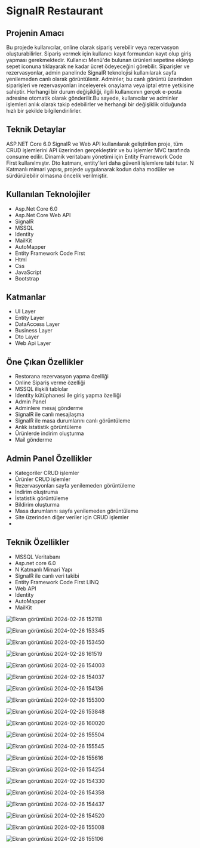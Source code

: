 # SignalR Restaurant

## Projenin Amacı

Bu projede kullanıcılar, online olarak sipariş verebilir veya rezervasyon oluşturabilirler. Sipariş vermek için kullanıcı kayıt formundan kayıt olup giriş yapması gerekmektedir. 
Kullanıcı Menü'de bulunan ürünleri sepetine ekleyip sepet iconuna tıklayarak ne kadar ücret ödeyeceğini görebilir.
Siparişler ve rezervasyonlar, admin panelinde SignalR teknolojisi kullanılarak sayfa yenilemeden canlı olarak görüntülenir. Adminler, bu canlı görüntü üzerinden siparişleri ve rezervasyonları inceleyerek onaylama veya iptal etme yetkisine sahiptir. Herhangi bir durum değişikliği, ilgili kullanıcının gerçek e-posta adresine otomatik olarak gönderilir.Bu sayede, kullanıcılar ve adminler işlemleri anlık olarak takip edebilirler ve herhangi bir değişiklik olduğunda hızlı bir şekilde bilgilendirilirler.

## Teknik Detaylar
ASP.NET Core 6.0 SignalR ve Web API kullanılarak geliştirilen proje, tüm CRUD işlemlerini API üzerinden gerçekleştirir ve bu işlemler MVC tarafında consume edilir. Dinamik veritabanı yönetimi için Entity Framework Code First kullanılmıştır. Dto katmanı, entity'leri daha güvenli işlemlere tabi tutar. N Katmanlı mimari yapısı, projede uygulanarak kodun daha modüler ve sürdürülebilir olmasına öncelik verilmiştir.

## Kullanılan Teknolojiler
-	Asp.Net Core 6.0
-	Asp.Net Core Web API
-	SignalR
-	MSSQL
-	Identity
-	MailKit
-	AutoMapper
-	Entity Framework Code First
-	Html
-	Css
-	JavaScript
-	Bootstrap

## Katmanlar
-	UI Layer
-	Entity Layer
-	DataAccess Layer
-	Business Layer
-	Dto Layer
-	Web Api Layer

## Öne Çıkan Özellikler
-	Restorana rezervasyon yapma özelliği
-	Online Sipariş verme özelliği
-	MSSQL ilişkili tablolar
-	Identity kütüphanesi ile giriş yapma özelliği
-	Admin Panel
-	Adminlere mesaj gönderme
-	SignalR ile canlı mesajlaşma
-	SignalR ile masa durumlarını canlı görüntüleme
-	Anlık istatistik görüntüleme
-	Ürünlerde indirim oluşturma
-	Mail gönderme

## Admin Panel Özellikler
-	Kategoriler CRUD işlemler
-	Ürünler CRUD işlemler
-	Rezervasyonları sayfa yenilemeden görüntüleme
-	İndirim oluştruma
-	İstatistik görüntüleme
-	Bildirim oluşturma
-	Masa durumlarını sayfa yenilemeden görüntüleme
-	Site üzerinden diğer veriler için CRUD işlemler
-	
## Teknik Özellikler
-	MSSQL Veritabanı
-	Asp.net core 6.0
-	N Katmanlı Mimari Yapı
-	SignalR ile canlı veri takibi
-	Entity Framework Code First LINQ
-	Web API
-	Identity
-	AutoMapper
-	MailKit

![Ekran görüntüsü 2024-02-26 152118](https://github.com/fthatmc/SignalRProject/assets/136472585/b98c53fc-bbe7-40b1-a45d-316f9bcefe72)

![Ekran görüntüsü 2024-02-26 153345](https://github.com/fthatmc/SignalRProject/assets/136472585/54141f9e-8084-4091-bfb4-54ed19c14035)

![Ekran görüntüsü 2024-02-26 153450](https://github.com/fthatmc/SignalRProject/assets/136472585/71b9656c-f8f7-4978-a5bb-e9077bcacd24)

![Ekran görüntüsü 2024-02-26 161519](https://github.com/fthatmc/SignalRProject/assets/136472585/980579ea-06f3-4dbd-8437-6e94e4e3649b)

![Ekran görüntüsü 2024-02-26 154003](https://github.com/fthatmc/SignalRProject/assets/136472585/65da185a-c7e1-4603-9779-e03f6f86734f)

![Ekran görüntüsü 2024-02-26 154037](https://github.com/fthatmc/SignalRProject/assets/136472585/d4046335-3b2e-430d-8c15-0de5f9a4aa96)

![Ekran görüntüsü 2024-02-26 154136](https://github.com/fthatmc/SignalRProject/assets/136472585/f139310c-4442-407b-8e24-c8c529dd52cf)

![Ekran görüntüsü 2024-02-26 155300](https://github.com/fthatmc/SignalRProject/assets/136472585/b52fb131-3eed-45df-8931-ea4f9e10dc74)

![Ekran görüntüsü 2024-02-26 153848](https://github.com/fthatmc/SignalRProject/assets/136472585/3df555bb-ed9f-469f-a154-fe872519f038)

![Ekran görüntüsü 2024-02-26 160020](https://github.com/fthatmc/SignalRProject/assets/136472585/3dec511a-f815-4078-a8b7-60a7ffc477e5)

![Ekran görüntüsü 2024-02-26 155504](https://github.com/fthatmc/SignalRProject/assets/136472585/0effaebe-121a-4657-a4d1-a3d86305c832)


![Ekran görüntüsü 2024-02-26 155545](https://github.com/fthatmc/SignalRProject/assets/136472585/cc922b26-268d-40de-8a76-85720e694ab2)


![Ekran görüntüsü 2024-02-26 155616](https://github.com/fthatmc/SignalRProject/assets/136472585/5ab95944-c04e-44b0-b3aa-3cf155cdf879)


![Ekran görüntüsü 2024-02-26 154254](https://github.com/fthatmc/SignalRProject/assets/136472585/4592221f-9788-4f15-9fc5-5de97482335c)

![Ekran görüntüsü 2024-02-26 154330](https://github.com/fthatmc/SignalRProject/assets/136472585/5801d01d-e44b-46cf-8782-26e22acd782c)

![Ekran görüntüsü 2024-02-26 154358](https://github.com/fthatmc/SignalRProject/assets/136472585/90e4e2fb-d739-45aa-b370-6d1e9c4dc595)

![Ekran görüntüsü 2024-02-26 154437](https://github.com/fthatmc/SignalRProject/assets/136472585/f5f60c3a-c9a5-469b-a0e3-3dcb16a0ff4f)

![Ekran görüntüsü 2024-02-26 154520](https://github.com/fthatmc/SignalRProject/assets/136472585/009cbd69-5c31-43d6-809e-e7054d1be10c)

![Ekran görüntüsü 2024-02-26 155008](https://github.com/fthatmc/SignalRProject/assets/136472585/675d845b-8e77-4e54-8b42-a752f595a70a)

![Ekran görüntüsü 2024-02-26 155106](https://github.com/fthatmc/SignalRProject/assets/136472585/896cb79d-f9b4-40a4-af84-d6f104822383)
